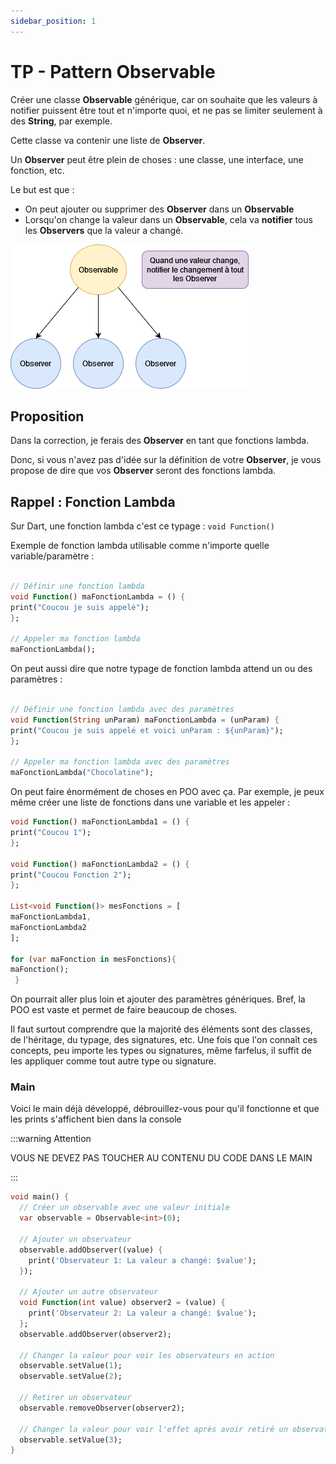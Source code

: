 ```yaml
---
sidebar_position: 1
---
```


# TP - Pattern Observable

Créer une classe **Observable** générique, car on souhaite que les valeurs à notifier puissent être tout et n'importe quoi, et ne pas se limiter seulement à des **String**, par exemple.


Cette classe va contenir une liste de **Observer**.

Un **Observer** peut être plein de choses : une classe, une interface, une fonction, etc.

Le but est que :
- On peut ajouter ou supprimer des **Observer** dans un **Observable**
- Lorsqu'on change la valeur dans un **Observable**, cela va **notifier** tous les **Observers** que la valeur a changé.

![Screenshot](img/diagram_obs.png)

## Proposition

Dans la correction, je ferais des **Observer** en tant que fonctions lambda.

Donc, si vous n'avez pas d'idée sur la définition de votre **Observer**, je vous propose de dire que vos **Observer** seront des fonctions lambda.

## Rappel : Fonction Lambda


Sur Dart, une fonction lambda c'est ce typage : `void Function()`

Exemple de fonction lambda utilisable comme n'importe quelle variable/paramètre :


```dart

// Définir une fonction lambda
void Function() maFonctionLambda = () {
print("Coucou je suis appelé");
};

// Appeler ma fonction lambda
maFonctionLambda();

```

On peut aussi dire que notre typage de fonction lambda attend un ou des paramètres :

```dart

// Définir une fonction lambda avec des paramètres
void Function(String unParam) maFonctionLambda = (unParam) {
print("Coucou je suis appelé et voici unParam : ${unParam}");
};

// Appeler ma fonction lambda avec des paramètres
maFonctionLambda("Chocolatine");

```

On peut faire énormément de choses en POO avec ça. Par exemple, je peux même créer une liste de fonctions dans une variable et les appeler :

```dart
void Function() maFonctionLambda1 = () {
print("Coucou 1");
};

void Function() maFonctionLambda2 = () {
print("Coucou Fonction 2");
};

List<void Function()> mesFonctions = [
maFonctionLambda1,
maFonctionLambda2
];

for (var maFonction in mesFonctions){
maFonction();
 }
```

On pourrait aller plus loin et ajouter des paramètres génériques. Bref, la POO est vaste et permet de faire beaucoup de choses. 

Il faut surtout comprendre que la majorité des éléments sont des classes, de l'héritage, du typage, des signatures, etc. Une fois que l'on connaît ces concepts, peu importe les types ou signatures, même farfelus, il suffit de les appliquer comme tout autre type ou signature.


### Main

Voici le main déjà développé, débrouillez-vous pour qu'il fonctionne et que les prints s'affichent bien dans la console

:::warning Attention 

VOUS NE DEVEZ PAS TOUCHER AU CONTENU DU CODE DANS LE MAIN

:::


```dart
void main() {
  // Créer un observable avec une valeur initiale
  var observable = Observable<int>(0);

  // Ajouter un observateur
  observable.addObserver((value) {
    print('Observateur 1: La valeur a changé: $value');
  });

  // Ajouter un autre observateur
  void Function(int value) observer2 = (value) {
    print('Observateur 2: La valeur a changé: $value');
  };
  observable.addObserver(observer2);

  // Changer la valeur pour voir les observateurs en action
  observable.setValue(1);
  observable.setValue(2);

  // Retirer un observateur
  observable.removeObserver(observer2);

  // Changer la valeur pour voir l'effet après avoir retiré un observateur
  observable.setValue(3);
}
```